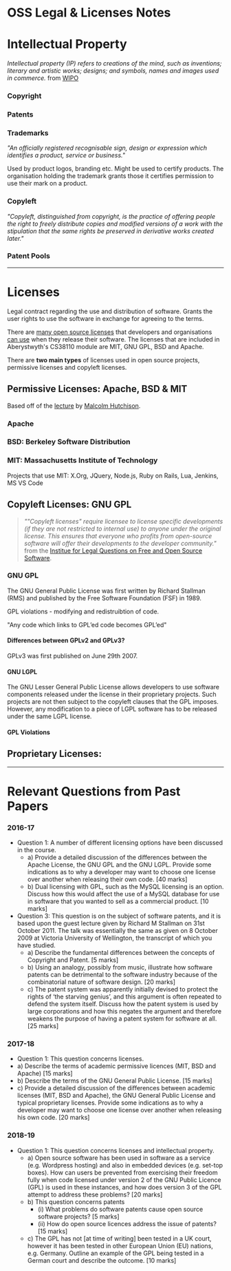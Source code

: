 # OSS Legal & Licenses Notes 

# Intellectual Property 

_Intellectual property (IP) refers to creations of the mind, such as inventions; literary and artistic works; designs; and symbols, names and images used in commerce._ from [WIPO](https://www.wipo.int/about-ip/en/)

### Copyright
### Patents 
### Trademarks
_"An officially registered recognisable sign, design or expression which identifies a product, service or business."_

Used by product logos, branding etc. Might be used to certify products. The organisation holding the trademark grants those it certifies permission to use their mark on a product.


### Copyleft
_"Copyleft, distinguished from copyright, is the practice of offering people the right to freely distribute copies and modified versions of a work with the stipulation that the same rights be preserved in derivative works created later."_

### Patent Pools

---

# Licenses 
Legal contract regarding the use and distribution of software. Grants the user rights to use the software in exchange for agreeing to the terms.

There are [many open source licenses](https://opensource.org/licenses) that developers and organisations [can use](https://choosealicense.com/) when they release their software. The licenses that are included in Aberystwyth's CS38110 module are MIT, GNU GPL, BSD and Apache. 

There are **two main types** of licenses used in open source projects, permissive licenses and copyleft licenses.

## Permissive Licenses: Apache, BSD & MIT

Based off of the [lecture](http://users.aber.ac.uk/mjh25/cs381/reveal/L9-Permissive_licenses.html) by [Malcolm Hutchison](https://www.aber.ac.uk/en/cs/staff-profiles/listing/profile/mjh25/).

### Apache 

### BSD: Berkeley Software Distribution

### MIT: Massachusetts Institute of Technology
Projects that use MIT: X.Org, JQuery, Node.js, Ruby on Rails, Lua, Jenkins, MS VS Code 


## Copyleft Licenses: GNU GPL

> _""Copyleft licenses" require licensee to license specific developments (if they are not restricted to internal use) to anyone under the original license. This ensures that everyone who profits from open-source software will offer their developments to the developer community."_ from the [Institue for Legal Questions on Free and Open Source Software](https://www.ifross.org/en/what-types-licenses-are-there-open-source-software-and-how-do-they-differ).

### GNU GPL 

The GNU General Public License was first written by Richard Stallman (RMS) and published by the Free Software Foundation (FSF) in 1989. 

GPL violations - modifying and redistruibtion of code. 

"Any code which links to GPL’ed code becomes GPL’ed"

#### Differences between GPLv2 and GPLv3? 

GPLv3 was first published on June 29th 2007. 

#### GNU LGPL

The GNU Lesser General Public License allows developers to use software components released under the license in their proprietary projects. Such projects are not then subject to the copyleft clauses that the GPL imposes. However, any modification to a piece of LGPL software has to be released under the same LGPL license. 

#### GPL Violations 

## Proprietary Licenses: 

--- 

# Relevant Questions from Past Papers 

### 2016-17

- Question 1: A number of different licensing options have been discussed in the course.
  - a) Provide a detailed discussion of the differences between the Apache License, the GNU GPL and the GNU LGPL. Provide some indications as to why a developer may want to choose one license over another when releasing their own code. [40 marks]
  - b) Dual licensing with GPL, such as the MySQL licensing is an option. Discuss how this would affect the use of a MySQL database for use in software that you wanted to sell as a commercial product. [10 marks]
- Question 3: This question is on the subject of software patents, and it is based upon the guest lecture given by Richard M Stallman on 31st October 2011. The talk was essentially the same as given on 8 October 2009 at Victoria University of Wellington, the transcript of which you have studied.
  - a) Describe the fundamental differences between the concepts of Copyright and Patent. [5 marks]
  - b) Using an analogy, possibly from music, illustrate how software patents can be detrimental to the software industry because of the combinatorial nature of software design. [20 marks]
  - c) The patent system was apparently initially devised to protect the rights of ‘the starving genius’, and this argument is often repeated to defend the system itself. Discuss how the patent system is used by large corporations and how this negates the argument and therefore weakens the purpose of having a patent system for software at all. [25 marks]
  
 ### 2017-18 
 
 - Question 1: This question concerns licenses.
  - a) Describe the terms of academic permissive licences (MIT, BSD and Apache) [15 marks]
  - b) Describe the terms of the GNU General Public License. [15 marks]
  - c) Provide a detailed discussion of the differences between academic licenses (MIT, BSD and Apache), the GNU General Public License and typical proprietary licenses. Provide some indications as to why a developer may want to choose one license over another when releasing his own code. [20 marks]

 ### 2018-19
 
- Question 1: This question concerns licenses and intellectual property.
  - a) Open source software has been used in software as a service (e.g. Wordpress hosting) and also in embedded devices (e.g. set-top boxes). How can users be prevented from exercising their freedom fully when code licensed under version 2 of the GNU Public Licence (GPL) is used in these instances, and how does version 3 of the GPL attempt to address these problems? [20 marks]
  - b) This question concerns patents
    - (i) What problems do software patents cause open source software projects? [5 marks]
    - (ii) How do open source licences address the issue of patents? [15 marks]
  - c) The GPL has not [at time of writing] been tested in a UK court, however it has been tested in other European Union (EU) nations, e.g. Germany. Outline an example of the GPL being tested in a German court and describe the outcome. [10 marks]
